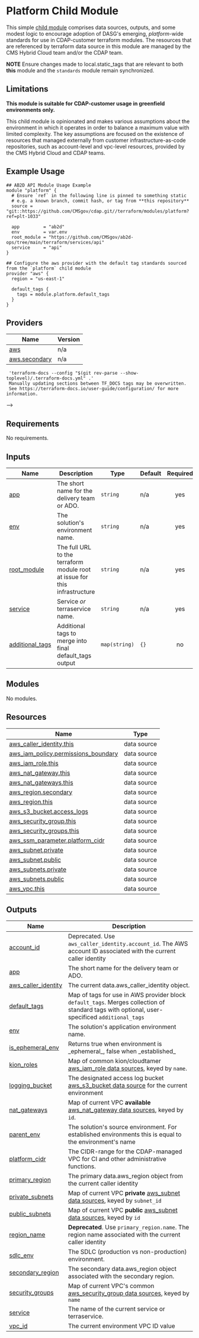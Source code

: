 # Platform Child Module

This simple [child module](https://developer.hashicorp.com/terraform/language/modules#child-modules) comprises data sources, outputs, and some modest logic to encourage adoption of DASG's emerging, _platform_-wide standards for use in CDAP-customer terraform modules.
The resources that are referenced by terraform data source in this module are managed by the CMS Hybrid Cloud team and/or the CDAP team.

**NOTE** Ensure changes made to local.static_tags that are relevant to both **this** module and the `standards` module remain synchronized. 

## Limitations

**This module is suitable for CDAP-customer usage in greenfield environments only.**

This child module is opinionated and makes various assumptions about the environment in which it operates in order to balance a maximum value with limited complexity.
The key assumptions are focused on the existence of resources that managed externally from customer infrastructure-as-code repositories, such as account-level and vpc-level resources, provided by the CMS Hybrid Cloud and CDAP teams.

## Example Usage

```hcl
## AB2D API Module Usage Example
module "platform" {
  # Ensure `ref` in the following line is pinned to something static
  # e.g. a known branch, commit hash, or tag from **this repository**
  source = "git::https://github.com/CMSgov/cdap.git//terraform/modules/platform?ref=plt-1033"

  app         = "ab2d"
  env         = var.env
  root_module = "https://github.com/CMSgov/ab2d-ops/tree/main/terraform/services/api"
  service     = "api"
}

## Configure the aws provider with the default tag standards sourced from the `platform` child module
provider "aws" {
  region = "us-east-1"

  default_tags {
    tags = module.platform.default_tags
  }
}
```

<!-- BEGIN_TF_DOCS -->
<!--WARNING: GENERATED CONTENT with terraform-docs, e.g.
     'terraform-docs --config "$(git rev-parse --show-toplevel)/.terraform-docs.yml" .'
     Manually updating sections between TF_DOCS tags may be overwritten.
     See https://terraform-docs.io/user-guide/configuration/ for more information.
-->
## Providers

| Name | Version |
|------|---------|
| <a name="provider_aws"></a> [aws](#provider\_aws) | n/a |
| <a name="provider_aws.secondary"></a> [aws.secondary](#provider\_aws.secondary) | n/a |<!--WARNING: GENERATED CONTENT with terraform-docs, e.g.
     'terraform-docs --config "$(git rev-parse --show-toplevel)/.terraform-docs.yml" .'
     Manually updating sections between TF_DOCS tags may be overwritten.
     See https://terraform-docs.io/user-guide/configuration/ for more information.
-->
## Requirements

No requirements.

<!--WARNING: GENERATED CONTENT with terraform-docs, e.g.
     'terraform-docs --config "$(git rev-parse --show-toplevel)/.terraform-docs.yml" .'
     Manually updating sections between TF_DOCS tags may be overwritten.
     See https://terraform-docs.io/user-guide/configuration/ for more information.
-->
## Inputs

| Name | Description | Type | Default | Required |
|------|-------------|------|---------|:--------:|
| <a name="input_app"></a> [app](#input\_app) | The short name for the delivery team or ADO. | `string` | n/a | yes |
| <a name="input_env"></a> [env](#input\_env) | The solution's environment name. | `string` | n/a | yes |
| <a name="input_root_module"></a> [root\_module](#input\_root\_module) | The full URL to the terraform module root at issue for this infrastructure | `string` | n/a | yes |
| <a name="input_service"></a> [service](#input\_service) | Service _or_ terraservice name. | `string` | n/a | yes |
| <a name="input_additional_tags"></a> [additional\_tags](#input\_additional\_tags) | Additional tags to merge into final default\_tags output | `map(string)` | `{}` | no |

<!--WARNING: GENERATED CONTENT with terraform-docs, e.g.
     'terraform-docs --config "$(git rev-parse --show-toplevel)/.terraform-docs.yml" .'
     Manually updating sections between TF_DOCS tags may be overwritten.
     See https://terraform-docs.io/user-guide/configuration/ for more information.
-->
## Modules

No modules.

<!--WARNING: GENERATED CONTENT with terraform-docs, e.g.
     'terraform-docs --config "$(git rev-parse --show-toplevel)/.terraform-docs.yml" .'
     Manually updating sections between TF_DOCS tags may be overwritten.
     See https://terraform-docs.io/user-guide/configuration/ for more information.
-->
## Resources

| Name | Type |
|------|------|
| [aws_caller_identity.this](https://registry.terraform.io/providers/hashicorp/aws/latest/docs/data-sources/caller_identity) | data source |
| [aws_iam_policy.permissions_boundary](https://registry.terraform.io/providers/hashicorp/aws/latest/docs/data-sources/iam_policy) | data source |
| [aws_iam_role.this](https://registry.terraform.io/providers/hashicorp/aws/latest/docs/data-sources/iam_role) | data source |
| [aws_nat_gateway.this](https://registry.terraform.io/providers/hashicorp/aws/latest/docs/data-sources/nat_gateway) | data source |
| [aws_nat_gateways.this](https://registry.terraform.io/providers/hashicorp/aws/latest/docs/data-sources/nat_gateways) | data source |
| [aws_region.secondary](https://registry.terraform.io/providers/hashicorp/aws/latest/docs/data-sources/region) | data source |
| [aws_region.this](https://registry.terraform.io/providers/hashicorp/aws/latest/docs/data-sources/region) | data source |
| [aws_s3_bucket.access_logs](https://registry.terraform.io/providers/hashicorp/aws/latest/docs/data-sources/s3_bucket) | data source |
| [aws_security_group.this](https://registry.terraform.io/providers/hashicorp/aws/latest/docs/data-sources/security_group) | data source |
| [aws_security_groups.this](https://registry.terraform.io/providers/hashicorp/aws/latest/docs/data-sources/security_groups) | data source |
| [aws_ssm_parameter.platform_cidr](https://registry.terraform.io/providers/hashicorp/aws/latest/docs/data-sources/ssm_parameter) | data source |
| [aws_subnet.private](https://registry.terraform.io/providers/hashicorp/aws/latest/docs/data-sources/subnet) | data source |
| [aws_subnet.public](https://registry.terraform.io/providers/hashicorp/aws/latest/docs/data-sources/subnet) | data source |
| [aws_subnets.private](https://registry.terraform.io/providers/hashicorp/aws/latest/docs/data-sources/subnets) | data source |
| [aws_subnets.public](https://registry.terraform.io/providers/hashicorp/aws/latest/docs/data-sources/subnets) | data source |
| [aws_vpc.this](https://registry.terraform.io/providers/hashicorp/aws/latest/docs/data-sources/vpc) | data source |

<!--WARNING: GENERATED CONTENT with terraform-docs, e.g.
     'terraform-docs --config "$(git rev-parse --show-toplevel)/.terraform-docs.yml" .'
     Manually updating sections between TF_DOCS tags may be overwritten.
     See https://terraform-docs.io/user-guide/configuration/ for more information.
-->
## Outputs

| Name | Description |
|------|-------------|
| <a name="output_account_id"></a> [account\_id](#output\_account\_id) | Deprecated. Use `aws_caller_identity.account_id`. The AWS account ID associated with the current caller identity |
| <a name="output_app"></a> [app](#output\_app) | The short name for the delivery team or ADO. |
| <a name="output_aws_caller_identity"></a> [aws\_caller\_identity](#output\_aws\_caller\_identity) | The current data.aws\_caller\_identity object. |
| <a name="output_default_tags"></a> [default\_tags](#output\_default\_tags) | Map of tags for use in AWS provider block `default_tags`. Merges collection of standard tags with optional, user-specificed `additional_tags` |
| <a name="output_env"></a> [env](#output\_env) | The solution's application environment name. |
| <a name="output_is_ephemeral_env"></a> [is\_ephemeral\_env](#output\_is\_ephemeral\_env) | Returns true when environment is \_ephemeral\_, false when \_established\_ |
| <a name="output_kion_roles"></a> [kion\_roles](#output\_kion\_roles) | Map of common kion/cloudtamer [aws\_iam\_role data sources](https://registry.terraform.io/providers/hashicorp/aws/latest/docs/data-sources/iam_role#attributes-reference), keyed by `name`. |
| <a name="output_logging_bucket"></a> [logging\_bucket](#output\_logging\_bucket) | The designated access log bucket [aws\_s3\_bucket data source](https://registry.terraform.io/providers/hashicorp/aws/latest/docs/data-sources/s3_bucket#attribute-reference) for the current environment |
| <a name="output_nat_gateways"></a> [nat\_gateways](#output\_nat\_gateways) | Map of current VPC **available** [aws\_nat\_gateway data sources](https://registry.terraform.io/providers/hashicorp/aws/latest/docs/data-sources/iam_role#attributes-reference), keyed by `id`. |
| <a name="output_parent_env"></a> [parent\_env](#output\_parent\_env) | The solution's source environment. For established environments this is equal to the environment's name |
| <a name="output_platform_cidr"></a> [platform\_cidr](#output\_platform\_cidr) | The CIDR-range for the CDAP-managed VPC for CI and other administrative functions. |
| <a name="output_primary_region"></a> [primary\_region](#output\_primary\_region) | The primary data.aws\_region object from the current caller identity |
| <a name="output_private_subnets"></a> [private\_subnets](#output\_private\_subnets) | Map of current VPC **private** [aws\_subnet data sources](https://registry.terraform.io/providers/hashicorp/aws/latest/docs/data-sources/subnet), keyed by `subnet_id` |
| <a name="output_public_subnets"></a> [public\_subnets](#output\_public\_subnets) | Map of current VPC **public** [aws\_subnet data sources](https://registry.terraform.io/providers/hashicorp/aws/latest/docs/data-sources/subnet), keyed by `id` |
| <a name="output_region_name"></a> [region\_name](#output\_region\_name) | **Deprecated**. Use `primary_region.name`. The region name associated with the current caller identity |
| <a name="output_sdlc_env"></a> [sdlc\_env](#output\_sdlc\_env) | The SDLC (production vs non-production) environment. |
| <a name="output_secondary_region"></a> [secondary\_region](#output\_secondary\_region) | The secondary data.aws\_region object associated with the secondary region. |
| <a name="output_security_groups"></a> [security\_groups](#output\_security\_groups) | Map of current VPC's common [aws\_security\_group data sources](https://registry.terraform.io/providers/hashicorp/aws/latest/docs/data-sources/security_group#attribute-reference), keyed by `name` |
| <a name="output_service"></a> [service](#output\_service) | The name of the current service or terraservice. |
| <a name="output_vpc_id"></a> [vpc\_id](#output\_vpc\_id) | The current environment VPC ID value |
<!-- END_TF_DOCS -->
